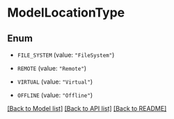 # ModelLocationType

## Enum


* `FILE_SYSTEM` (value: `"FileSystem"`)

* `REMOTE` (value: `"Remote"`)

* `VIRTUAL` (value: `"Virtual"`)

* `OFFLINE` (value: `"Offline"`)


[[Back to Model list]](../README.md#documentation-for-models) [[Back to API list]](../README.md#documentation-for-api-endpoints) [[Back to README]](../README.md)


